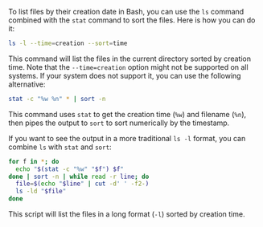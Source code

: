 To list files by their creation date in Bash, you can use the `ls` command combined with the `stat` command to sort the files. Here is how you can do it:

```bash
ls -l --time=creation --sort=time
```

This command will list the files in the current directory sorted by creation time. Note that the `--time=creation` option might not be supported on all systems. If your system does not support it, you can use the following alternative:

```bash
stat -c "%w %n" * | sort -n
```

This command uses `stat` to get the creation time (`%w`) and filename (`%n`), then pipes the output to `sort` to sort numerically by the timestamp.

If you want to see the output in a more traditional `ls -l` format, you can combine `ls` with `stat` and `sort`:

```bash
for f in *; do
  echo "$(stat -c "%w" "$f") $f"
done | sort -n | while read -r line; do
  file=$(echo "$line" | cut -d' ' -f2-)
  ls -ld "$file"
done
```

This script will list the files in a long format (`-l`) sorted by creation time.

